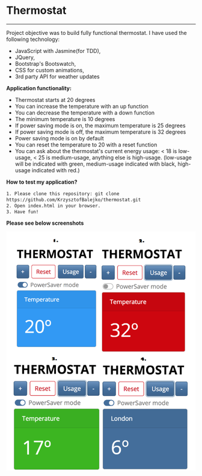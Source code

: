 # Thermostat
-------------

Project objective was to build fully functional thermostat. I have used the following technology:

* JavaScript with Jasmine(for TDD),
* JQuery,
* Bootstrap's Bootswatch,
* CSS for custom animations,
* 3rd party API for weather updates

**Application functionality:**

* Thermostat starts at 20 degrees
* You can increase the temperature with an up function
* You can decrease the temperature with a down function
* The minimum temperature is 10 degrees
* If power saving mode is on, the maximum temperature is 25 degrees
* If power saving mode is off, the maximum temperature is 32 degrees
* Power saving mode is on by default
* You can reset the temperature to 20 with a reset function
* You can ask about the thermostat's current energy usage: < 18 is low-usage, < 25 is medium-usage, anything else is high-usage.
(low-usage will be indicated with green, medium-usage indicated with black, high-usage indicated with red.)

**How to test my application?**

```
1. Please clone this repository: git clone https://github.com/KrzysztofBalejko/thermostat.git
2. Open index.html in your browser.
3. Have fun!
```

**Please see below screenshots**

![Screenshots](images/Thermostat.png)
